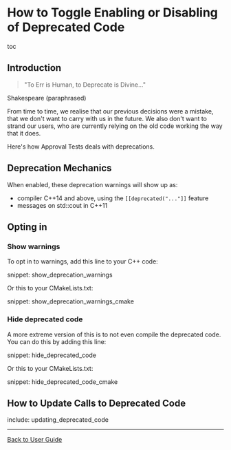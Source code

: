 <a id="top"></a>

# How to Toggle Enabling or Disabling of Deprecated Code

toc

## Introduction

> "To Err is Human, to Deprecate is Divine..."

Shakespeare (paraphrased)

From time to time, we realise that our previous decisions were a mistake, that we don't want to carry with us in the future.
We also don't want to strand our users, who are currently relying on the old code working the way that it does.

Here's how Approval Tests deals with deprecations.

## Deprecation Mechanics

When enabled, these deprecation warnings will show up as:
 
* compiler C++14 and above, using the `[[deprecated("..."]]` feature
* messages on std::cout in C++11

## Opting in

### Show warnings

To opt in to warnings, add this line to your C++ code: 

snippet: show_deprecation_warnings

Or this to your CMakeLists.txt:

snippet: show_deprecation_warnings_cmake

### Hide deprecated code

A more extreme version of this is to not even compile the deprecated code. You can do this by adding this line:

snippet: hide_deprecated_code

Or this to your CMakeLists.txt:

snippet: hide_deprecated_code_cmake

## How to Update Calls to Deprecated Code

include: updating_deprecated_code

---

[Back to User Guide](/doc/README.md#top)
